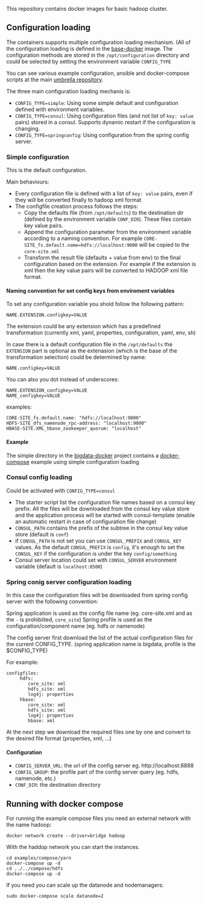 
This repository contains docker images for basic hadoop cluster.
## Configuration loading

The containers supports multiple configuration loading mechanism. (All of the configuration loading is defined in the [base-docker](https://github.com/elek/docker-bigdata-base) image. The configuration methods are stored in the ```/opt/configuration``` directory and could be selected by setting the environment variable `CONFIG_TYPE`

You can see various example configuration, ansible and docker-compose scripts at the main [umbrella repository](https://github.com/elek/bigdata-docker).

The three main configuration loading mechanis is:

 * ```CONFIG_TYPE=simple```: Using some simple default and configuration defined with environment variables.
 * ```CONFIG_TYPE=consul```: Using configuration files (and not list of ```key: value``` pairs) stored in a consul. Supports dynamic restart if the configuration is changing.
 * ```CONFIG_TYPE=springconfig```: Using configuration from the spring config server.

### Simple configuration

This is the default configuration.

Main behaviours:

 * Every configuration file is defined with a list of ```key: value``` pairs, even if they will be converted finally to hadoop xml format
 * The configfile creation process follows the steps:
    * Copy the defaults file (from ```/opt/defaults```) to the destination dir (defined by the environment variable ```CONF_DIR```). These files contain key value pairs.
    * Append the configuration parameter from the environment variable according to a naming convention. For example ```CORE-SITE_fs.default.name=hdfs://localhost:9000``` will be copied to the ```core-site.xml```
    * Transform the result file (defaults + value from env) to the final configuration based on the extension. For example if the extension is xml then the key value pairs will be converted to HADOOP xml file format.
 
#### Naming convention for set config keys from enviroment variables

To set any configuration variable you shold follow the following pattern:

```
NAME.EXTENSION.configkey=VALUE
```
  
The extension could be any extension which has a predefined transformation (currently xml, yaml, properties, configuration, yaml, env, sh)

In case there is a default configuration file in the ```/opt/defaults``` the ```EXTENSION``` part is optional as the extenasion (which is the base of the transformation selection) could be determined by name:

```
NAME.configkey=VALUE
```
  
You can also you dot instead of underscores:

```
NAME.EXTENSION_configkey=VALUE
NAME_configkey=VALUE
```

examples:

```
CORE-SITE_fs.default.name: "hdfs://localhost:9000"
HDFS-SITE_dfs_namenode_rpc-address: "localhost:9000"
HBASE-SITE.XML_hbase_zookeeper_quorum: "localhost"
```

#### Example

The simple directory in the [bigdata-docker](https://github.com/elek/bigdata-docker) project contains a [docker-compose](https://github.com/elek/bigdata-docker/blob/master/simple/docker-compose.yaml) example using simple configuration loading

### Consul config loading

Could be activated with ```CONFIG_TYPE=consul```

* The starter script list the configuration file names based on a consul key prefix. All the files will be downloaded from the consul key value store and the application process will be started with consul-template (enable an automatic restart in case of configuration file change)
* ```CONSUL_PATH``` contains the prefix of the subtree in the consul key value store (default is ```conf```)
* if ``CONSUL_PATH`` is not set you can use ``CONSUL_PREFIX`` and ``CONSUL_KEY`` values. As the default ``CONSUL_PREFIX`` is ``config``, it's enough to set the ``CONSUL_KEY`` if the configuration is under the key  ``config/something``
* Consul server location could set with ```CONSUL_SERVER``` environment variable (default is ```localhost:8500```)

### Spring conig server configuration loading

In this case the configuration files will be downloaded from spring config server with the following convention:

Spring application is used as the config file name (eg. core-site.xml and as the ```-``` is prohibiited, ```core_site```)
Spring profile is used as the configuration/component name (eg. hdfs or namenode)

The config server first download the list of the actual configuration files for the current CONFIG_TYPE. (spring application name is bigdata, profile is the $CONFIG_TYPE)

For example:

```
configfiles:
     hdfs:
        core_site: xml
        hdfs_site: xml
        log4j: properties
     hbase:
        core_site: xml
        hdfs_site: xml
        log4j: properties
        hbase: xml
```

At the next step we download the required files one by one and convert to the desired file format (properties, xml, ...)

#### Configuration

* ``CONFIG_SERVER_URL``: the url of the config server eg. http://localhost:8888
* ``CONFIG_GROUP``: the profile part of the config server query (eg. hdfs, namenode, etc.)
* ``CONF_DIR``: the destination directory
## Running with docker compose

For running the example compose files you need an external network with the name hadoop:

```
docker network create --driver=bridge hadoop
````

With the haddop network you can start the instances.

```
cd examples/compose/yarn
docker-compose up -d
cd ../../compose/hdfs
docker-compose up -d
```

If you need you can scale up the datanode and nodemanagers:

```
sudo docker-compose scale datanode=2
```
